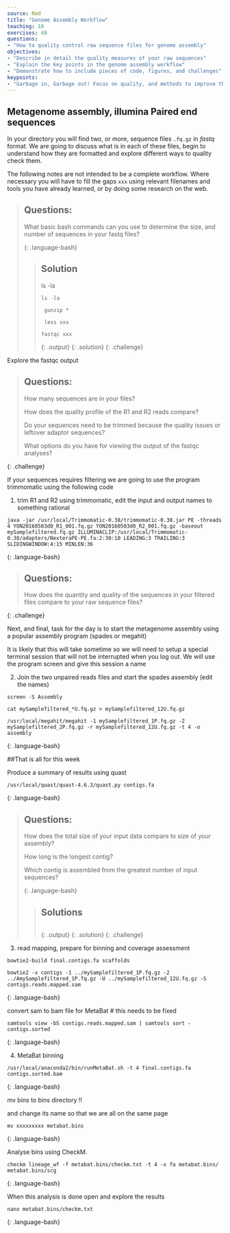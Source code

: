 ```yaml
---
source: Rmd
title: "Genome Assembly Workflow"
teaching: 10
exercises: 40
questions:
- "How to quality control raw sequence files for genome assembly"
objectives:
- "Describe in detail the quality measures of your raw sequences"
- "Explain the key points in the genome assembly workflow"
- "Demonstrate how to include pieces of code, figures, and challenges"
keypoints:
- "Garbage in, Garbage out! Focus on quality, and methods to improve the input data"
---
```



## Metagenome assembly, illumina Paired end sequences

In your directory you will find two, or more, sequence files `.fq.gz` in *fastq* format. We are going
to discuss what is in each of these files, begin to understand how they are formatted and explore different ways to quality check them.

The following notes are not intended to be a complete workflow. Where necessary you will have to fill the gaps `xxx` using
relevant filenames and tools you have already learned, or by doing some research on the web.

> ## Questions:
>
> What basic bash commands can you use to determine the size, and number of sequences in your fastq files?
>
>
> {: .language-bash}
>
> > ## Solution
> > ls -la
> >
> > ~~~
> > ls -la
> >
> >  gunzip *
> >
> >  less xxx
> >
> > fastqc xxx
> > ~~~
> > {: .output}
> {: .solution}
{: .challenge}



Explore the fastqc output

> ## Questions:
>
> How many sequences are in your files?
>
> How does the quality profile of the R1 and R2 reads compare?
>
> Do your sequences need to be trimmed because the quality issues or leftover adaptor sequences?
>
> What options do you have for viewing the output of the fastqc analyses?
>
{: .challenge}

If your sequences requires filtering we are going to use the program trimmomatic using the following code
1. trim R1 and R2 using trimmomatic, edit the input and output names to something rational

~~~
java -jar /usr/local/Trimmomatic-0.38/trimmomatic-0.38.jar PE -threads 4 YON20160503d0_R1_001.fq.gz YON20160503d0_R2_001.fq.gz -baseout mySamplefiltered.fq.gz ILLUMINACLIP:/usr/local/Trimmomatic-0.38/adapters/NexteraPE-PE.fa:2:30:10 LEADING:3 TRAILING:3 SLIDINGWINDOW:4:15 MINLEN:36
~~~
{: .language-bash}

> ## Questions:
>
> How does the quantity and quality of the sequences in your filtered files compare to your raw sequence files?
>
{: .challenge}

Next, and final, task for the day is to start the metagenome assembly using a popular assembly program (spades or megahit)

It is likely that this will take sometime so we will need to setup a special terminal session that will not be interrupted when you log out.
We will use the program screen and give this session a name

2. Join the two unpaired reads files and start the spades assembly (edit the names)

~~~
screen -S Assembly

cat mySamplefiltered_*U.fq.gz > mySamplefiltered_12U.fq.gz

/usr/local/megahit/megahit -1 mySamplefiltered_1P.fq.gz -2 mySamplefiltered_2P.fq.gz -r mySamplefiltered_12U.fq.gz -t 4 -o assembly
~~~
{: .language-bash}

##That is all for this week

Produce a summary of results using quast

~~~
/usr/local/quast/quast-4.6.3/quast.py contigs.fa
~~~
{: .language-bash}

> ## Questions:
>
> How does the total size of your input data compare to size of your assembly?
>
> How long is the longest contig?
>
> Which contig is assembled from the greatest number of input sequences?
>
> {: .language-bash}
>
> > ## Solutions
> >
> >
> > ~~~
> >
> > ~~~
> > {: .output}
> {: .solution}
{: .challenge}



3. read mapping, prepare for binning and coverage assessment


~~~
bowtie2-build final.contigs.fa scaffolds

bowtie2 -x contigs -1 ../mySamplefiltered_1P.fq.gz -2 ../AmySamplefiltered_1P.fq.gz -U ../mySamplefiltered_12U.fq.gz -S contigs.reads.mapped.sam
~~~
{: .language-bash}

convert sam to bam file for MetaBat # this needs to be fixed

~~~
samtools view -bS contigs.reads.mapped.sam | samtools sort - contigs.sorted
~~~
{: .language-bash}


4. MetaBat binning


~~~
/usr/local/anaconda2/bin/runMetaBat.sh -t 4 final.contigs.fa contigs.sorted.bam
~~~
{: .language-bash}

mv bins to bins directory !!


and change its name so that we are all on the same page

~~~
mv xxxxxxxxx metabat.bins

~~~
{: .language-bash}


Analyse bins using CheckM.

~~~
checkm lineage_wf -f metabat.bins/checkm.txt -t 4 -x fa metabat.bins/ metabat.bins/scg
~~~
{: .language-bash}

When this analysis is done open and explore the results

~~~
nano metabat.bins/checkm.txt
~~~
{: .language-bash}





